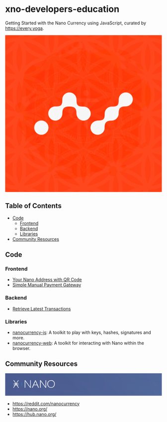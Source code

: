 # xno-developers-education

Getting Started with the Nano Currency using JavaScript, curated by https://every.yoga.

![alt text](readme.png)

## Table of Contents
 - [Code](#code)
   - [Frontend](#frontend)
   - [Backend](#backend)
   - [Libraries](#libraries)
 - [Community Resources](#community-resources)


## Code

### Frontend
- [Your Nano Address with QR Code](https://github.com/neil-yoga/nano-qrcode-starter)
- [Simple Manual Payment Gateway](https://github.com/neil-yoga/nano-checkout-vuejs-starter.html) 
### Backend
- [Retrieve Latest Transactions](https://github.com/neil-yoga/nano-backend-pull-example)

### Libraries
- [nanocurrency-js](https://github.com/marvinroger/nanocurrency-js): A toolkit to play with keys, hashes, signatures and more.
- [nanocurrency-web](https://github.com/numsu/nanocurrency-web-js): A toolkit for interacting with Nano within the browser.


## Community Resources
![alt text](xno.png)
- https://reddit.com/nanocurrency
- https://nano.org/
- https://hub.nano.org/
